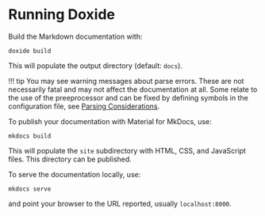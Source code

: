 # Running Doxide

Build the Markdown documentation with:
```
doxide build
```
This will populate the output directory (default: `docs`).

!!! tip
    You may see warning messages about parse errors. These are not necessarily fatal and may not affect the documentation at all. Some relate to the use of the preeprocessor and can be fixed by defining symbols in the configuration file, see [Parsing Considerations](parsing.md).

To publish your documentation with Material for MkDocs, use:
```
mkdocs build
```
This will populate the `site` subdirectory with HTML, CSS, and JavaScript files. This directory can be published.

To serve the documentation locally, use:
```
mkdocs serve
```
and point your browser to the URL reported, usually `localhost:8000`.
